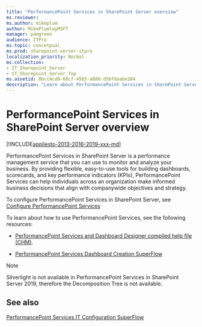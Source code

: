 ```yaml
---
title: "PerformancePoint Services in SharePoint Server overview"
ms.reviewer: 
ms.author: mikeplum
author: MikePlumleyMSFT
manager: pamgreen
audience: ITPro
ms.topic: concetpual
ms.prod: sharepoint-server-itpro
localization_priority: Normal
ms.collection:
- IT_Sharepoint_Server
- IT_Sharepoint_Server_Top
ms.assetid: 0bcc4cd8-68cf-45b5-a880-d56fdaabe284
description: "Learn about PerformancePoint Services in SharePoint Server."
---
```


# PerformancePoint Services in SharePoint Server overview

[!INCLUDE[appliesto-2013-2016-2019-xxx-md](../includes/appliesto-2013-2016-2019-xxx-md.md)]
  
PerformancePoint Services in SharePoint Server is a performance management service that you can use to monitor and analyze your business. By providing flexible, easy-to-use tools for building dashboards, scorecards, and key performance indicators (KPIs), PerformancePoint Services can help individuals across an organization make informed business decisions that align with companywide objectives and strategy. 
  
To configure PerformancePoint Services in SharePoint Server, see [Configure PerformancePoint Services](/SharePoint/administration/configure-performancepoint-services)
  
To learn about how to use PerformancePoint Services, see the following resources:
  
- [PerformancePoint Services and Dashboard Designer compiled help file (CHM)](https://www.microsoft.com/download/details.aspx?id=55772).
    
- [PerformancePoint Services Dashboard Creation SuperFlow](http://go.microsoft.com/fwlink/p/?LinkId=226357)

> [!NOTE]
> Silverlight is not available in PerformancePoint Services in SharePoint Server 2019, therefore the Decomposition Tree is not available.
    
## See also

[PerformancePoint Services IT Configuration SuperFlow](http://go.microsoft.com/fwlink/p/?LinkId=226358)

